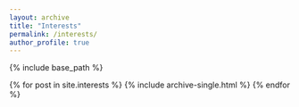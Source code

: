 ```yaml
---
layout: archive
title: "Interests"
permalink: /interests/
author_profile: true
---
```


{% include base_path %}

{% for post in site.interests %}
  {% include archive-single.html %}
{% endfor %}
